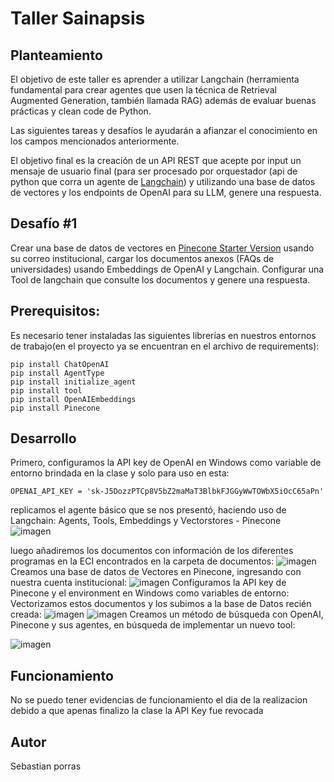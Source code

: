 # Taller Sainapsis

## Planteamiento 
El objetivo de este taller es aprender a utilizar Langchain (herramienta fundamental para crear agentes que usen la técnica de Retrieval Augmented Generation, también llamada RAG) además de evaluar buenas prácticas y clean code de Python.  

Las siguientes tareas y desafíos le ayudarán a afianzar el conocimiento en los campos mencionados anteriormente.  

El objetivo final es la creación de un API REST que acepte por input un mensaje de usuario final (para ser procesado por orquestador (api de python que corra un agente de [Langchain](https://python.langchain.com/docs/get_started/introduction)) y utilizando una base de datos de vectores y los endpoints de OpenAI para su LLM, genere una respuesta.


## Desafío #1
Crear una base de datos de vectores en [Pinecone Starter Version](https://www.pinecone.io/) usando su correo institucional, cargar los documentos anexos (FAQs de universidades) usando Embeddings de OpenAI y Langchain. Configurar una Tool de langchain que consulte los documentos y genere una respuesta.

## Prerequisitos:
Es necesario tener instaladas las siguientes librerías en nuestros entornos de trabajo(en el proyecto ya se encuentran en el archivo de requirements):
```
pip install ChatOpenAI
pip install AgentType
pip install initialize_agent
pip install tool
pip install OpenAIEmbeddings
pip install Pinecone
```

## Desarrollo
Primero, configuramos la API key de OpenAI en Windows como variable de entorno brindada en la clase y solo para uso en esta:
```
OPENAI_API_KEY = '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'
```
replicamos el agente básico que se nos presentó, haciendo uso de Langchain: Agents, Tools, Embeddings y Vectorstores - Pinecone  
![imagen](https://github.com/sebasporras14/AREP-LABSinapsis/assets/69282634/5f84ba97-2e58-4050-afd5-302f18890ef7)

luego añadiremos los documentos con información de los diferentes programas en la ECI encontrados en la carpeta de documentos:
![imagen](https://github.com/sebasporras14/AREP-LABSinapsis/assets/69282634/189dafb0-6d22-46a5-a068-ec76a1affcfe)
Creamos una base de datos de Vectores en Pinecone, ingresando con nuestra cuenta institucional:
![imagen](https://github.com/sebasporras14/AREP-LABSinapsis/assets/69282634/59728e7e-dc63-4a3c-bcdb-1f086da11b1b)
Configuramos la API key de Pinecone y el environment en Windows como variables de entorno:
Vectorizamos estos documentos y los subimos a la base de Datos recién creada:
   ![imagen](https://github.com/sebasporras14/AREP-LABSinapsis/assets/69282634/a9781763-238f-44bb-a08c-8dc0dd13986b)
   ![imagen](https://github.com/sebasporras14/AREP-LABSinapsis/assets/69282634/95c332fd-cb1f-4ac5-b63e-2134f2605abc)
Creamos un método de búsqueda con OpenAI, Pinecone y sus agentes, en búsqueda de implementar un nuevo tool:

   ![imagen](https://github.com/sebasporras14/AREP-LABSinapsis/assets/69282634/559fcc9e-9b67-4189-ae45-bc2a87608587)

   

## Funcionamiento
No se puedo tener evidencias de funcionamiento el dia de la realizacion debido a que apenas finalizo la clase la API Key fue revocada 

## Autor
Sebastian porras
